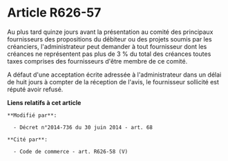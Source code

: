 # Article R626-57

Au plus tard quinze jours avant la présentation au comité des principaux fournisseurs   des propositions du débiteur ou des
projets soumis par les créanciers, l'administrateur peut demander à tout fournisseur dont les créances ne représentent pas
plus de 3 % du total des créances toutes taxes comprises des fournisseurs d'être membre de ce comité. 

A défaut d'une acceptation écrite adressée à l'administrateur dans un délai de huit jours à compter de la réception de
l'avis, le fournisseur sollicité est réputé avoir refusé.

**Liens relatifs à cet article**

	**Modifié par**:

	  - Décret n°2014-736 du 30 juin 2014 - art. 68

	**Cité par**:

	  - Code de commerce - art. R626-58 (V)

